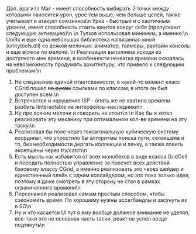 Доп. враги:\n
Маг - имеет способность выбирать 2 точки между которыми наносится урон, урое тем выше, чем больше целей, также учитывает и атакует союзников\n
Урка - быстрый и с хаотичным уроном, имеет способность стаить юнитов вокруг себя (пропускают следующую активацию)\n
\n
Тулзов использовал минимум, а именно:\n
UniRx и еще одна небольшая библиотека написанная мной (unitytools.dll) со всякой мелочью: аниматор, таймеры, рантайм консоль и еще всякое по мелочи.
\n
Реализация выполнена исходя из доступного мне времени, в особенности нехватка времени сказалась на невозможность продумать архитектуру, что привело к следующим проблемам:\n
1. Не следование единой ответсвенности, в какой-то момент класс CGrid пошел ~~по рукам~~ ссылками по классам, в итоге он был доступен всем.\n
2. Встречается и нарушение ISP - опять же не хватило времени разбить IInteractable на интерфейсы-наследники\n
3. Ну про всякие мелочи и говорить не стоит\n
\n
Как бы я хотел реализовать эту механику при оптимальном кол-ве времени на эту таску:\n
1. Реализовал бы поле через гексагональную кубическую систему координат, что упростило бы алгоритмы поиска пути, селекшена и тп, без необходимости дергать коллекции и линку, а также ловить эксепшены через try/catch\n
2. Есть мысль как избавится от всех монобехов в виде класса GridCell и передать полностью управление за просчет всех действий базовому классу CGrid, а именно реализовать это через шейдер и единственный плейн с одним коллайдером, но это пока только идея, поэтому я даже смотреть в эту сторону не стал в рамках ограниченного времени\n
3. Персонажей реализовал самым простым способом, чтобы сэкономить время. По хорошему нужны ассетбандлы и засунуть их в SO\n
4. Ну и что касается UI тут я ему вообще должное внимание не уделял, все-таки это не основная часть таски, реакт не успел везде подтянуть\n

